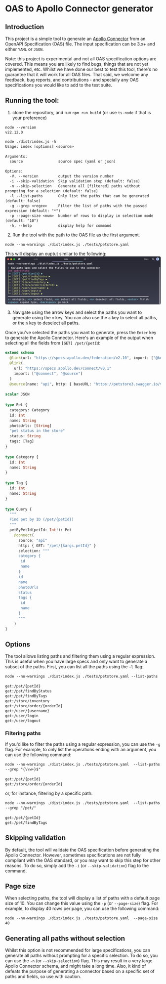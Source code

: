 # OAS to Apollo Connector generator

## Introduction

This project is a simple tool to generate an [Apollo Connector](https://www.apollographql.com/graphos/apollo-connectors) 
from an OpenAPI Specification (OAS) file. The input specification can be 3.x+ and either `YAML` or `JSON`. 

Note: this project is experimental and not all OAS specification options are covered. This means you are likely to 
find bugs, things that are not yet implemented, etc. Whilst we have done our best to test this tool, there's no
guarantee that it will work for all OAS files. That said, we welcome any feedback, bug reports, and contributions - and
specially any OAS specifications you would like to add to the test suite.

## Running the tool:

1. clone the repository, and run `npm run build` (or use `ts-node` if that is your preference)

```shell
node --version
v22.12.0
```

```shell
node ./dist/index.js -h
Usage: index [options] <source>

Arguments:
  source                source spec (yaml or json)

Options:
  -V, --version         output the version number
  -i --skip-validation  Skip validation step (default: false)
  -n --skip-selection   Generate all [filtered] paths without prompting for a selection (default: false)
  -l --list-paths       Only list the paths that can be generated (default: false)
  -g --grep <regex>     Filter the list of paths with the passed expression (default: "*")
  -p --page-size <num>  Number of rows to display in selection mode (default: "10")
  -h, --help            display help for command
```

2. Run the tool with the path to the OAS file as the first argument. 

```shell
node --no-warnings ./dist/index.js ./tests/petstore.yaml
```

This will display an ouptut similar to the following:
![Screenshot showing a list of paths available to generate](./docs/screenshot-01.png)

3. Navigate using the arrow keys and select the paths you want to generate using the `x` key. You can also use the `a`
key to select all paths, or the `n` key to deselect all paths.

Once you've selected the paths you want to generate, press the `Enter` key to generate the Apollo Connector. Here's
an example of the output when selecting all the fields from `[GET] /pet/{petId`:

```graphql
extend schema
  @link(url: "https://specs.apollo.dev/federation/v2.10", import: ["@key"])
  @link(
    url: "https://specs.apollo.dev/connect/v0.1"
    import: ["@connect", "@source"]
  )
  @source(name: "api", http: { baseURL: "https://petstore3.swagger.io/v3" })

scalar JSON

type Pet {
  category: Category
  id: Int
  name: String
  photoUrls: [String]
  "pet status in the store"
  status: String
  tags: [Tag]
}

type Category {
  id: Int
  name: String
}

type Tag {
  id: Int
  name: String
}

type Query {
  """
  Find pet by ID (/pet/{petId})
  """
  petByPetId(petId: Int!): Pet
    @connect(
      source: "api"
      http: { GET: "/pet/{$args.petId}" }
      selection: """
      category {
       id
       name
      }
      id
      name
      photoUrls
      status
      tags {
       id
       name
      }
      """
    )
}
```

## Options

The tool allows listing paths and filtering them using a regular expression. This is useful when you have large specs
and only want to generate a subset of the paths. First, you can list all the paths using the `-l` flag:

```shell
node --no-warnings ./dist/index.js ./tests/petstore.yaml --list-paths

get:/pet/{petId}
get:/pet/findByStatus
get:/pet/findByTags
get:/store/inventory
get:/store/order/{orderId}
get:/user/{username}
get:/user/login
get:/user/logout
```

### Filtering paths
If you'd like to filter the paths using a regular expression, you can use the `-g` flag. For example, to only list the
operations ending with an argument, you can use the following command:

```shell
node --no-warnings ./dist/index.js ./tests/petstore.yaml  --list-paths  --grep "{\\w+}$"

get:/pet/{petId}
get:/store/order/{orderId}
```

or, for instance, filtering by a specific path:

```shell
node --no-warnings ./dist/index.js ./tests/petstore.yaml  --list-paths  --grep "/pet/"

get:/pet/{petId}
get:/pet/findByTags
```

## Skipping validation

By default, the tool will validate the OAS specification before generating the Apollo Connector. However, sometimes 
specifications are not fully compliant with the OAS standard, or you may want to skip this step for other reasons. To
do so, simply add the `-i` (or `--skip-validation`) flag to the command.

## Page size

When selecting paths, the tool will display a list of paths with a default page size of 10. You can change this value
using the `-p` (or `--page-size`) flag. For example, to display 40 rows per page, you can use the following command:

```shell
node --no-warnings ./dist/index.js ./tests/petstore.yaml  --page-size 40
```

## Generating all paths without selection

Whilst this option is not recommended for large specifications, you can generate all paths without prompting for a
specific selection. To do so, you can use the `-n` (or `--skip-selection`) flag. This may result in a very large
Apollo Connector schema, and might take a long time. Also, it kind of defeats the purpose of generating a connector based
on a specific set of paths and fields, so use with caution.
